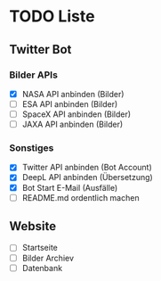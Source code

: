 # TODO Liste


## Twitter Bot
### Bilder APIs
- [x] NASA API anbinden (Bilder)
- [ ] ESA API anbinden (Bilder)
- [ ] SpaceX API anbinden (Bilder)
- [ ] JAXA API anbinden (Bilder)
### Sonstiges
- [x] Twitter API anbinden (Bot Account)
- [x] DeepL API anbinden (Übersetzung)
- [x] Bot Start E-Mail (Ausfälle)
- [ ] README.md ordentlich machen

## Website
- [ ] Startseite
- [ ] Bilder Archiev
- [ ] Datenbank